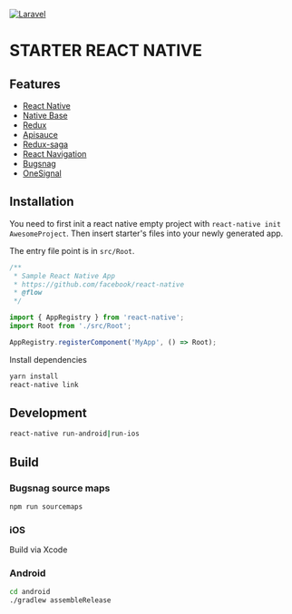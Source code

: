 [![Laravel](https://cdn-images-1.medium.com/max/700/1*IIon4wW05TT3tGGzVPQvUw.png)](https://facebook.github.io/react-native/)

# STARTER REACT NATIVE

## Features

- [React Native](https://facebook.github.io/react-native/)
- [Native Base](https://nativebase.io/)
- [Redux](http://redux.js.org/)
- [Apisauce](https://github.com/infinitered/apisauce)
- [Redux-saga](https://github.com/redux-saga/redux-saga)
- [React Navigation](https://github.com/react-community/react-navigation)
- [Bugsnag](https://www.bugsnag.com/)
- [OneSignal](https://onesignal.com/)

## Installation

You need to first init a react native empty project with `react-native init AwesomeProject`.
Then insert starter's files into your newly generated app.

The entry file point is in `src/Root`.

```js
/**
 * Sample React Native App
 * https://github.com/facebook/react-native
 * @flow
 */

import { AppRegistry } from 'react-native';
import Root from './src/Root';

AppRegistry.registerComponent('MyApp', () => Root);

```

Install dependencies 

```bash
yarn install
react-native link
```

## Development
```bash
react-native run-android|run-ios
```

## Build

### Bugsnag source maps
```bash
npm run sourcemaps
```

### iOS 
Build via Xcode

### Android
```bash
cd android
./gradlew assembleRelease
```